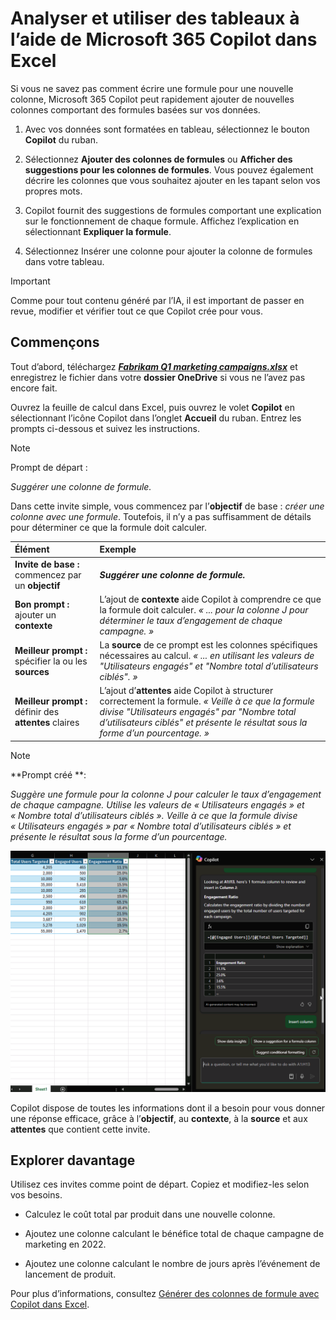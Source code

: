 # Analyser et utiliser des tableaux à l’aide de Microsoft 365 Copilot dans Excel

Si vous ne savez pas comment écrire une formule pour une nouvelle colonne, Microsoft 365 Copilot peut rapidement ajouter de nouvelles colonnes comportant des formules basées sur vos données.

1. Avec vos données sont formatées en tableau, sélectionnez le bouton **Copilot** du ruban.

1. Sélectionnez **Ajouter des colonnes de formules** ou **Afficher des suggestions pour les colonnes de formules**. Vous pouvez également décrire les colonnes que vous souhaitez ajouter en les tapant selon vos propres mots.

1. Copilot fournit des suggestions de formules comportant une explication sur le fonctionnement de chaque formule. Affichez l’explication en sélectionnant **Expliquer la formule**.

1. Sélectionnez Insérer une colonne pour ajouter la colonne de formules dans votre tableau.

> [!IMPORTANT]
> Comme pour tout contenu généré par l’IA, il est important de passer en revue, modifier et vérifier tout ce que Copilot crée pour vous.

## Commençons

Tout d’abord, téléchargez **_[Fabrikam Q1 marketing campaigns.xlsx](https://go.microsoft.com/fwlink/?linkid=2269124)_** et enregistrez le fichier dans votre **dossier OneDrive** si vous ne l’avez pas encore fait.

Ouvrez la feuille de calcul dans Excel, puis ouvrez le volet **Copilot** en sélectionnant l’icône Copilot dans l’onglet **Accueil** du ruban. Entrez les prompts ci-dessous et suivez les instructions.

> [!NOTE]
> Prompt de départ :
>
> _Suggérer une colonne de formule._

Dans cette invite simple, vous commencez par l’**objectif** de base : _créer une colonne avec une formule_. Toutefois, il n’y a pas suffisamment de détails pour déterminer ce que la formule doit calculer.  

| Élément | Exemple |
| :------ | :------- |
| **Invite de base :** commencez par un **objectif** | **_Suggérer une colonne de formule._** |
| **Bon prompt :** ajouter un **contexte** | L’ajout de **contexte** aide Copilot à comprendre ce que la formule doit calculer. _« ... pour la colonne J pour déterminer le taux d’engagement de chaque campagne. »_ |
| **Meilleur prompt :** spécifier la ou les **sources** | La **source** de ce prompt est les colonnes spécifiques nécessaires au calcul. _« ... en utilisant les valeurs de "Utilisateurs engagés" et "Nombre total d’utilisateurs ciblés". »_ |
| **Meilleur prompt :** définir des **attentes** claires | L’ajout d’**attentes** aide Copilot à structurer correctement la formule. _« Veille à ce que la formule divise "Utilisateurs engagés" par "Nombre total d’utilisateurs ciblés" et présente le résultat sous la forme d’un pourcentage. »_ |

> [!NOTE]  
> **Prompt créé **:  
>
> _Suggère une formule pour la colonne J pour calculer le taux d’engagement de chaque campagne. Utilise les valeurs de « Utilisateurs engagés » et « Nombre total d’utilisateurs ciblés ». Veille à ce que la formule divise « Utilisateurs engagés » par « Nombre total d’utilisateurs ciblés » et présente le résultat sous la forme d’un pourcentage._  

![Capture d’écran des résultats du prompt créé à l’aide de Copilot dans Excel.](../media/ask_copilot-explain-formula-results-excel.png)

Copilot dispose de toutes les informations dont il a besoin pour vous donner une réponse efficace, grâce à l’**objectif**, au **contexte**, à la **source** et aux **attentes** que contient cette invite.

## Explorer davantage

Utilisez ces invites comme point de départ. Copiez et modifiez-les selon vos besoins.

- Calculez le coût total par produit dans une nouvelle colonne.

- Ajoutez une colonne calculant le bénéfice total de chaque campagne de marketing en 2022.

- Ajoutez une colonne calculant le nombre de jours après l’événement de lancement de produit.

Pour plus d’informations, consultez [Générer des colonnes de formule avec Copilot dans Excel](https://support.microsoft.com/office/generate-formula-columns-with-copilot-in-excel-d866d926-9791-4e5f-be2a-c6dd9e587a47).
